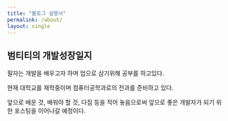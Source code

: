 ```yaml
---
title: "블로그 설명서"
permalink: /about/
layout: single
---
```


## 범티티의 개발성장일지  

필자는 개발을 배우고자 하며 업으로 삼기위해 공부를 하고있다.  

현재 대학교를 재학중이며 컴퓨터공학과로의 전과를 준비하고 있다.  
  
앞으로 배운 것, 배워야 할 것, 다짐 등을 적어 놓음으로써 앞으로 좋은 개발자가 되기 위한 포스팅을 이어나갈 예정이다.  
